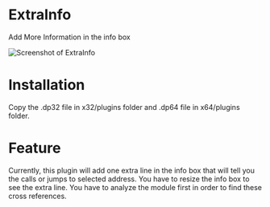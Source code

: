 # ExtraInfo
Add More Information in the info box

![Screenshot of ExtraInfo](https://cloud.githubusercontent.com/assets/15761310/20271697/836914fc-aa83-11e6-8dc1-8335579ebc71.png)

# Installation
Copy the .dp32 file in x32/plugins folder and .dp64 file in x64/plugins folder.

# Feature
Currently, this plugin will add one extra line in the info box that will tell you the calls or jumps to selected address. You have to resize the info box to see the extra line. You have to analyze the module first in order to find these cross references.
